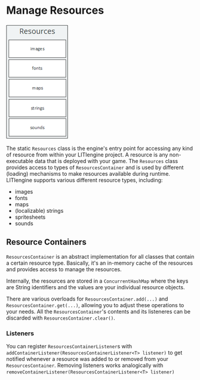 # Manage Resources

![Resources API](../../.gitbook/assets/api-resources.png)

The static `Resources` class is the engine's entry point for accessing any kind of resource from within your LITIengine project. A resource is any non-executable data that is deployed with your game. The `Resources` class provides access to types of `ResourcesContainer` and is used by different \(loading\) mechanisms to make resources available during runtime. LITIengine supports various different resource types, including:

* images
* fonts
* maps
* \(localizable\) strings
* spritesheets
* sounds

## Resource Containers

`ResourcesContainer` is an abstract implementation for all classes that contain a certain resource type. Basically, it's an in-memory cache of the resources and provides access to manage the resources.

Internally, the resources are stored in a `ConcurrentHashMap` where the keys are String identifiers and the values are your individual resource objects.

There are various overloads for `ResourcesContainer.add(...)` and `ResourcesContainer.get(...)`, allowing you to adjust these operations to your needs. All the `ResourcesContainer`'s contents and its listeneres can be discarded with `ResourcesContainer.clear()`.

### Listeners

You can register `ResourcesContainerListener`s with `addContainerListener(ResourcesContainerListener<T> listener)` to get notified whenever a resource was added to or removed from your `ResourcesContainer`. Removing listeners works analogically with `removeContainerListener(ResourcesContainerListener<T> listener)`

